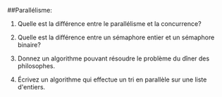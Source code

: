 ##Parallélisme:

1. Quelle est la différence entre le parallélisme et la concurrence?

2. Quelle est la différence entre un sémaphore entier et un sémaphore binaire?

3. Donnez un algorithme pouvant résoudre le problème du dîner des philosophes.

4. Écrivez un algorithme qui effectue un tri en parallèle sur une liste d'entiers.
